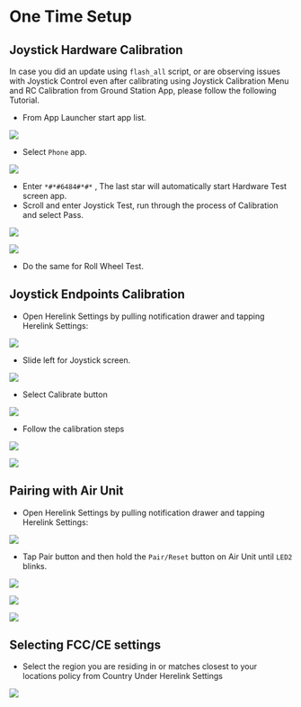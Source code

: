 # One Time Setup

## Joystick Hardware Calibration

In case you did an update using `flash_all` script, or are observing issues with Joystick Control even after calibrating using Joystick Calibration Menu and RC Calibration from Ground Station App, please follow the following Tutorial.

* From App Launcher start app list.

![](../.gitbook/assets/device-2020-02-14-150633.png)

* Select `Phone` app.

![](../.gitbook/assets/image%20%283%29.png)

* Enter `*#*#6484#*#*` , The last star will automatically start Hardware Test screen app.
* Scroll and enter Joystick Test, run through the process of Calibration and select Pass.

![](../.gitbook/assets/device-2020-02-14-151119.png)

![](../.gitbook/assets/image%20%2811%29.png)

* Do the same for Roll Wheel Test.

## Joystick Endpoints Calibration

* Open Herelink Settings by pulling notification drawer and tapping Herelink Settings:

![](../.gitbook/assets/image%20%2813%29.png)

* Slide left for Joystick screen.

![](../.gitbook/assets/device-2020-02-14-151909.png)

* Select Calibrate button

![](../.gitbook/assets/image%20%289%29.png)

* Follow the calibration steps

![](../.gitbook/assets/image%20%2812%29.png)

![](../.gitbook/assets/image%20%281%29.png)

## Pairing with Air Unit

* Open Herelink Settings by pulling notification drawer and tapping Herelink Settings:

![](../.gitbook/assets/image%20%2813%29.png)

* Tap Pair button and then hold the `Pair/Reset` button on Air Unit until `LED2` blinks.

![](../.gitbook/assets/image%20%285%29.png)

![](../.gitbook/assets/image%20%2810%29.png)

![](../.gitbook/assets/image%20%282%29.png)

## **Selecting FCC/CE settings**

* Select the region you are residing in or matches closest to your locations policy from Country Under Herelink Settings

![](../.gitbook/assets/image%20%286%29.png)

